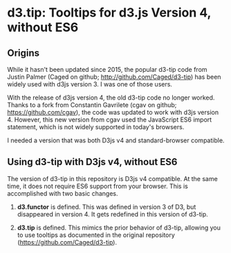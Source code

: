 # d3.tip: Tooltips for d3.js Version 4, without ES6

## Origins

While it hasn't been updated since 2015, the popular d3-tip code from Justin Palmer (Caged on github; http://github.com/Caged/d3-tip) has been widely used with d3js version 3.  I was one of those users.

With the release of d3js version 4, the old d3-tip code no longer worked.  Thanks to a fork from Constantin Gavrilete (cgav on github; https://github.com/cgav), the code was updated to work with d3js version 4. However, this new version from cgav used the JavaScript ES6 import statement, which is not widely supported in today's browsers.

I needed a version that was both D3js v4 and standard-browser compatible.

## Using d3-tip with D3js v4, without ES6

The version of d3-tip in this repository is D3js v4 compatible.  At the same time, it does not require ES6 support from your browser.  This is accomplished with two basic changes.

1. **d3.functor** is defined.  This was defined in version 3 of D3, but disappeared in version 4.  It gets redefined in this version of d3-tip.

2. **d3.tip** is defined.  This mimics the prior behavior of d3-tip, allowing you to use tooltips as documented in the original repository (https://github.com/Caged/d3-tip).


